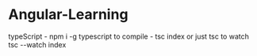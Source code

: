 # Angular-Learning
typeScript - npm i -g typescript
to compile - tsc index   or just   tsc
to watch tsc --watch index